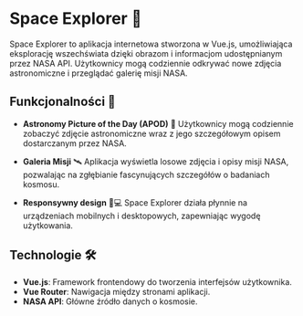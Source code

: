 # Space Explorer 🚀
Space Explorer to aplikacja internetowa stworzona w Vue.js, umożliwiająca eksplorację wszechświata dzięki obrazom i informacjom udostępnianym przez NASA API. Użytkownicy mogą codziennie odkrywać nowe zdjęcia astronomiczne i przeglądać galerię misji NASA.

## Funkcjonalności 🌌
- **Astronomy Picture of the Day (APOD)** 🌠
  Użytkownicy mogą codziennie zobaczyć zdjęcie astronomiczne wraz z jego szczegółowym opisem dostarczanym przez NASA.

- **Galeria Misji** 🛰️
  Aplikacja wyświetla losowe zdjęcia i opisy misji NASA, pozwalając na zgłębianie fascynujących szczegółów o badaniach kosmosu.

- **Responsywny design** 📱💻
  Space Explorer działa płynnie na urządzeniach mobilnych i desktopowych, zapewniając wygodę użytkowania.

## Technologie 🛠️
- **Vue.js**: Framework frontendowy do tworzenia interfejsów użytkownika.
- **Vue Router**: Nawigacja między stronami aplikacji.
- **NASA API**: Główne źródło danych o kosmosie.
